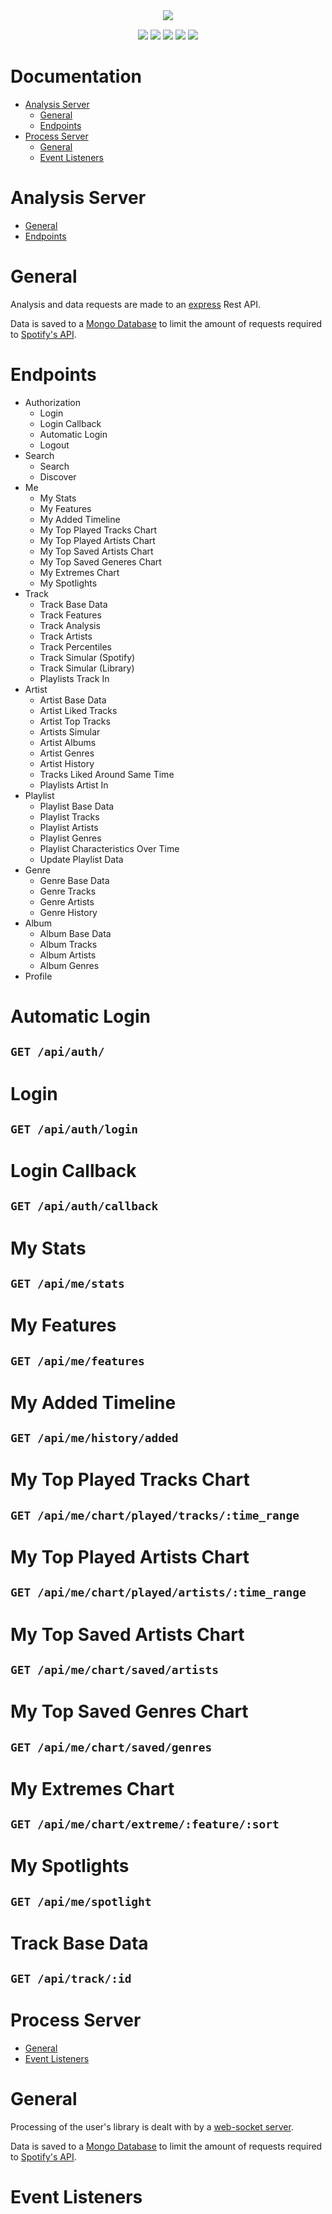 <div align="center">
<image src="./images/back-end.png"/><br/>
</div>

<p align="center" style="margin: 0px auto; margin-top: 15px; max-width: 600px">
    <img src="https://img.shields.io/badge/runtime-node.js-orange">
    <img src="https://img.shields.io/badge/database-mongodb-orange">
    <img src="https://img.shields.io/badge/dependency-socket.io-orange">
    <img src="https://img.shields.io/badge/dependency-socket.io-orange">
    <img src="https://img.shields.io/badge/dependency-spotify--web--api--node-orange">
</p>

# Documentation
- [Analysis Server](#Analysis-Server)
    - [General](#general-analysis)
    - [Endpoints](#Endpoints)
- [Process Server](#Process-Server)
    - [General](#general-process)
    - [Event Listeners](#Event-Listeners)

# Analysis Server
- [General](#general-analysis)
- [Endpoints](#Endpoints)

<h1 id="general-analysis">General</h1>

Analysis and data requests are made to an [express](https://expressjs.com/) Rest API.

Data is saved to a [Mongo Database](https://www.mongodb.com/) to limit the amount of requests required to [Spotify's API](https://developer.spotify.com/documentation/web-api/).

# Endpoints
- Authorization
    - Login
    - Login Callback
    - Automatic Login
    - Logout
- Search
    - Search
    - Discover
- Me
    - My Stats
    - My Features
    - My Added Timeline
    - My Top Played Tracks Chart
    - My Top Played Artists Chart
    - My Top Saved Artists Chart
    - My Top Saved Generes Chart
    - My Extremes Chart
    - My Spotlights
- Track
    - Track Base Data
    - Track Features
    - Track Analysis
    - Track Artists
    - Track Percentiles
    - Track Simular (Spotify)
    - Track Simular (Library)
    - Playlists Track In
- Artist
    - Artist Base Data
    - Artist Liked Tracks
    - Artist Top Tracks
    - Artists Simular
    - Artist Albums
    - Artist Genres
    - Artist History
    - Tracks Liked Around Same Time
    - Playlists Artist In
- Playlist
    - Playlist Base Data
    - Playlist Tracks
    - Playlist Artists
    - Playlist Genres
    - Playlist Characteristics Over Time
    - Update Playlist Data
- Genre
    - Genre Base Data
    - Genre Tracks
    - Genre Artists
    - Genre History
- Album
    - Album Base Data
    - Album Tracks
    - Album Artists
    - Album Genres
- Profile


# Automatic Login
## `GET /api/auth/`

# Login
## `GET /api/auth/login`

# Login Callback
## `GET /api/auth/callback`

# My Stats
## `GET /api/me/stats`

# My Features
## `GET /api/me/features`

# My Added Timeline
## `GET /api/me/history/added`

# My Top Played Tracks Chart
## `GET /api/me/chart/played/tracks/:time_range`

# My Top Played Artists Chart
## `GET /api/me/chart/played/artists/:time_range`

# My Top Saved Artists Chart
## `GET /api/me/chart/saved/artists`

# My Top Saved Genres Chart
## `GET /api/me/chart/saved/genres`

# My Extremes Chart
## `GET /api/me/chart/extreme/:feature/:sort`

# My Spotlights
## `GET /api/me/spotlight`

# Track Base Data
## `GET /api/track/:id`

# Process Server
- [General](#general-process)
- [Event Listeners](#Event-Listeners)

<h1 id="general-process">General</h1>

Processing of the user's library is dealt with by a [web-socket server](https://socket.io/).

Data is saved to a [Mongo Database](https://www.mongodb.com/) to limit the amount of requests required to [Spotify's API](https://developer.spotify.com/documentation/web-api/).

# Event Listeners


